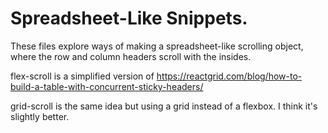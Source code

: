 # Spreadsheet-Like Snippets.

These files explore ways of making a spreadsheet-like scrolling object, where the row and column headers scroll with the insides.

flex-scroll is a simplified version of https://reactgrid.com/blog/how-to-build-a-table-with-concurrent-sticky-headers/

grid-scroll is the same idea but using a grid instead of a flexbox. I think it's slightly better.